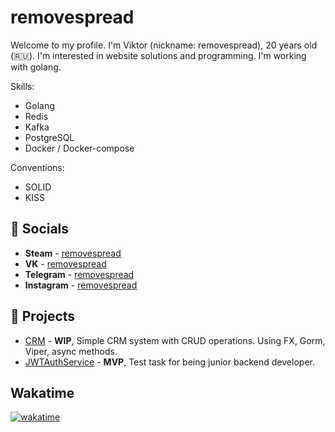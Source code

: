 # removespread
Welcome to my profile. I'm Viktor (nickname: removespread), 20 years old  (🇷🇺). I'm interested in website solutions and programming. I'm working with golang.

Skills:
- Golang
- Redis
- Kafka
- PostgreSQL
- Docker / Docker-compose

Conventions:
- SOLID
- KISS


## 💬 Socials
- __Steam__ - [removespread](https://steamcommunity.com/id/accuratedog/)
- __VK__ - [removespread](https://vk.com/removespread/)
- __Telegram__ - [removespread](https://vk.com/removespread/)
- __Instagram__ - [removespread](https://instagram.com/removespread/)

## 🔮 Projects
- [CRM](https://github.com/removespread/CRMTest) - __WIP__, Simple CRM system with CRUD operations. Using FX, Gorm, Viper, async methods.
- [JWTAuthService](https://github.com/removespread/JWTAuthService) - __MVP__, Test task for being junior backend developer.

## Wakatime
[![wakatime](https://wakatime.com/badge/user/c893e3cc-7629-48b6-bccc-00ffde7fc39b.svg)](https://wakatime.com/@c893e3cc-7629-48b6-bccc-00ffde7fc39b)

